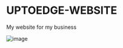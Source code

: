 # UPTOEDGE-WEBSITE
My website for my business

![image](https://user-images.githubusercontent.com/29159082/136239993-d1d96d4e-69f5-4866-8d24-fbd90c1a9351.png)
